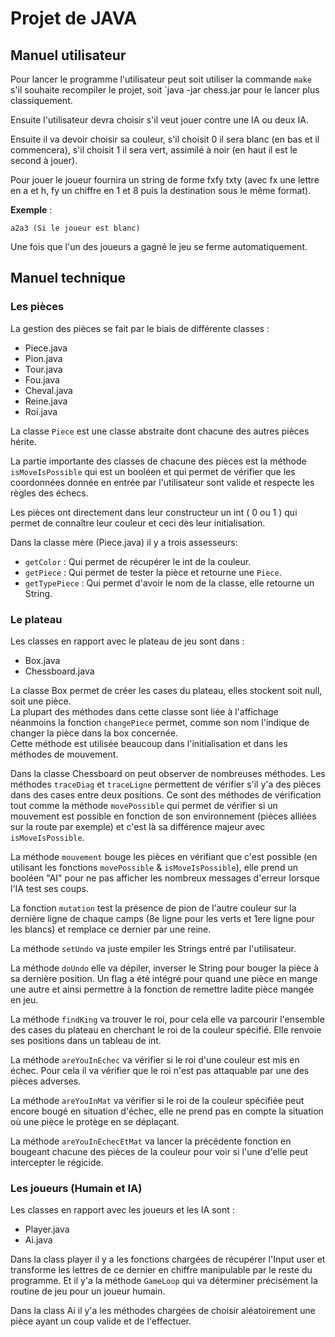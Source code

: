 # Projet de JAVA  
## Manuel utilisateur

Pour lancer le programme l'utilisateur peut soit utiliser la commande `make` s'il souhaite recompiler le projet, soit `java -jar chess.jar pour le lancer plus classiquement.  

Ensuite l'utilisateur devra choisir s'il veut jouer contre une IA ou deux IA.  

Ensuite il va devoir choisir sa couleur, s'il choisit 0 il sera blanc (en bas et il commencera), s'il choisit 1 il sera vert, assimilé à noir (en haut il est le second à jouer).  

Pour jouer le joueur fournira un string de forme fxfy txty (avec fx une lettre en a et h, fy un chiffre en 1 et 8 puis la destination sous le même format).  

**Exemple** :

```
a2a3 (Si le joueur est blanc)
```

Une fois que l'un des joueurs a gagné le jeu se ferme automatiquement.

## Manuel technique

### Les pièces 

La gestion des pièces se fait par le biais de différente classes :

- Piece.java
- Pion.java
- Tour.java
- Fou.java
- Cheval.java
- Reine.java
- Roi.java

La classe `Piece` est une classe abstraite dont chacune des autres pièces hérite.  

La partie importante des classes de chacune des pièces est la méthode `isMoveIsPossible` qui est un booléen et qui permet de vérifier que les coordonnées donnée en entrée par l'utilisateur sont valide et respecte les règles des échecs.

Les pièces ont directement dans leur constructeur un int ( 0 ou 1 ) qui permet de connaître leur couleur et ceci dès leur initialisation.  

Dans la classe mère (Piece.java) il y a trois assesseurs:  

- `getColor` : Qui permet de récupérer le int de la couleur.  
- `getPiece` : Qui permet de tester la pièce et retourne une `Piece`.  
- `getTypePiece` : Qui permet d'avoir le nom de la classe, elle retourne un String.  

### Le plateau

Les classes en rapport avec le plateau de jeu sont dans :  

- Box.java
- Chessboard.java

La classe Box permet de créer les cases du plateau, elles stockent soit null, soit une pièce.  
La plupart des méthodes dans cette classe sont liée à l'affichage néanmoins la fonction `changePiece` permet, comme son nom l'indique de changer la pièce dans la box concernée.  
Cette méthode est utilisée beaucoup dans l'initialisation et dans les méthodes de mouvement.

Dans la classe Chessboard on peut observer de nombreuses méthodes.
Les méthodes `traceDiag` et `traceLigne` permettent de vérifier s'il y'a des pièces dans des cases entre deux positions. Ce sont des méthodes de vérification tout comme la méthode `movePossible` qui permet de vérifier si un mouvement est possible en fonction de son environnement (pièces alliées sur la route par exemple) et c'est là sa différence majeur avec `isMoveIsPossible`.  

La méthode `mouvement` bouge les pièces en vérifiant que c'est possible (en utilisant les fonctions `movePossible` & `isMoveIsPossible`), elle prend un booléen "AI" pour ne pas afficher les nombreux messages d'erreur lorsque l'IA test ses coups.

La fonction `mutation` test la présence de pion de l'autre couleur sur la dernière ligne de chaque camps (8e ligne pour les verts et 1ere ligne pour les blancs) et remplace ce dernier par une reine.

La méthode `setUndo` va juste empiler les Strings entré par l'utilisateur.

La méthode `doUndo` elle va dépiler, inverser le String pour bouger la pièce à sa dernière position. Un flag a été intégré pour quand une pièce en mange une autre et ainsi permettre à la fonction de remettre ladite pièce mangée en jeu.

La méthode `findKing` va trouver le roi, pour cela elle va parcourir l'ensemble des cases du plateau en cherchant le roi de la couleur spécifié. Elle renvoie ses positions dans un tableau de int.

La méthode `areYouInEchec` va vérifier si le roi d'une couleur est mis en échec. Pour cela il va vérifier que le roi n'est pas attaquable par une des pièces adverses.

La méthode `areYouInMat` va vérifier si le roi de la couleur spécifiée peut encore bougé en situation d'échec, elle ne prend pas en compte la situation où une pièce le protège en se déplaçant.

La méthode `areYouInEchecEtMat` va lancer la précédente fonction en bougeant chacune des pièces de la couleur pour voir si l'une d'elle peut intercepter le régicide.

### Les joueurs (Humain et IA)

Les classes en rapport avec les joueurs et les IA sont :

- Player.java
- Ai.java

Dans la class player il y a les fonctions chargées de récupérer l'Input user et transforme les lettres de ce dernier en chiffre manipulable par le reste du programme.
Et il y'a la méthode `GameLoop` qui va déterminer précisément la routine de jeu pour un joueur humain. 

Dans la class Ai il y'a les méthodes chargées de choisir aléatoirement une pièce ayant un coup valide et de l'effectuer.